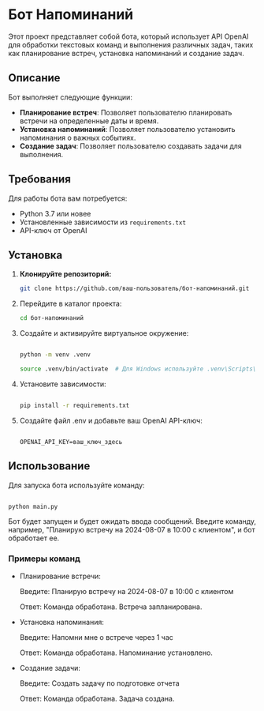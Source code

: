 # Бот Напоминаний

Этот проект представляет собой бота, который использует API OpenAI для обработки текстовых команд и выполнения различных задач, таких как планирование встреч, установка напоминаний и создание задач.

## Описание

Бот выполняет следующие функции:
- **Планирование встреч**: Позволяет пользователю планировать встречи на определенные даты и время.
- **Установка напоминаний**: Позволяет пользователю установить напоминания о важных событиях.
- **Создание задач**: Позволяет пользователю создавать задачи для выполнения.

## Требования

Для работы бота вам потребуется:
- Python 3.7 или новее
- Установленные зависимости из `requirements.txt`
- API-ключ от OpenAI

## Установка

1. **Клонируйте репозиторий:**

   ```bash
   git clone https://github.com/ваш-пользователь/бот-напоминаний.git
2. Перейдите в каталог проекта:

    ```bash
    cd бот-напоминаний
    ```
3. Создайте и активируйте виртуальное окружение:
    
    ```bash
    
    python -m venv .venv

    source .venv/bin/activate  # Для Windows используйте .venv\Scripts\activate
    ```
4. Установите зависимости:

   ```bash
   
   pip install -r requirements.txt
   ```
5. Создайте файл .env и добавьте ваш OpenAI API-ключ:

   ```env
   
   OPENAI_API_KEY=ваш_ключ_здесь
   ```
## Использование
Для запуска бота используйте команду:

   ```bash
   
   python main.py
   ```
Бот будет запущен и будет ожидать ввода сообщений. Введите команду, например, "Планирую встречу на 2024-08-07 в 10:00 с клиентом", и бот обработает ее.

### Примеры команд
* Планирование встречи:

   Введите: Планирую встречу на 2024-08-07 в 10:00 с клиентом

   Ответ: Команда обработана. Встреча запланирована.

* Установка напоминания:
   
   Введите: Напомни мне о встрече через 1 час
   
   Ответ: Команда обработана. Напоминание установлено.

* Создание задачи:

   Введите: Создать задачу по подготовке отчета
   
   Ответ: Команда обработана. Задача создана.